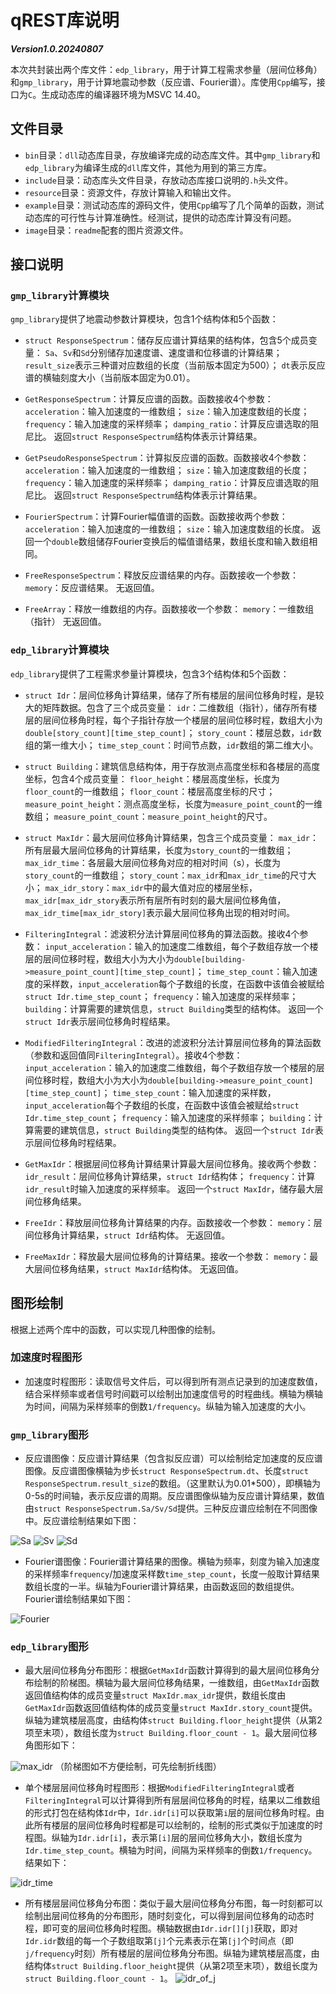 # qREST库说明

***Version1.0.20240807***

本次共封装出两个库文件：`edp_library`，用于计算工程需求参量（层间位移角）和`gmp_library`，用于计算地震动参数（反应谱、Fourier谱）。库使用`Cpp`编写，接口为`C`。生成动态库的编译器环境为MSVC 14.40。

## 文件目录

- `bin`目录：`dll`动态库目录，存放编译完成的动态库文件。其中`gmp_library`和`edp_library`为编译生成的`dll`库文件，其他为用到的第三方库。
- `include`目录：动态库头文件目录，存放动态库接口说明的`.h`头文件。
- `resource`目录：资源文件，存放计算输入和输出文件。
- `example`目录：测试动态库的源码文件，使用`Cpp`编写了几个简单的函数，测试动态库的可行性与计算准确性。经测试，提供的动态库计算没有问题。
- `image`目录：`readme`配套的图片资源文件。

## 接口说明

### `gmp_library`计算模块

`gmp_library`提供了地震动参数计算模块，包含1个结构体和5个函数：

- `struct ResponseSpectrum`：储存反应谱计算结果的结构体，包含5个成员变量：
  `Sa`、`Sv`和`Sd`分别储存加速度谱、速度谱和位移谱的计算结果；
  `result_size`表示三种谱对应数组的长度（当前版本固定为500）；
  `dt`表示反应谱的横轴刻度大小（当前版本固定为0.01）。

- `GetResponseSpectrum`：计算反应谱的函数。函数接收4个参数：
  `acceleration`：输入加速度的一维数组；
  `size`：输入加速度数组的长度；
  `frequency`：输入加速度的采样频率；
  `damping_ratio`：计算反应谱选取的阻尼比。
  返回`struct ResponseSpectrum`结构体表示计算结果。

- `GetPseudoResponseSpectrum`：计算拟反应谱的函数。函数接收4个参数：
  `acceleration`：输入加速度的一维数组；
  `size`：输入加速度数组的长度；
  `frequency`：输入加速度的采样频率；
  `damping_ratio`：计算反应谱选取的阻尼比。
  返回`struct ResponseSpectrum`结构体表示计算结果。

- `FourierSpectrum`：计算Fourier幅值谱的函数。函数接收两个参数：
  `acceleration`：输入加速度的一维数组；
  `size`：输入加速度数组的长度。
  返回一个`double`数组储存Fourier变换后的幅值谱结果，数组长度和输入数组相同。

- `FreeResponseSpectrum`：释放反应谱结果的内存。函数接收一个参数：
  `memory`：反应谱结果。
  无返回值。

- `FreeArray`：释放一维数组的内存。函数接收一个参数：
  `memory`：一维数组（指针）
  无返回值。

### `edp_library`计算模块

`edp_library`提供了工程需求参量计算模块，包含3个结构体和5个函数：

- `struct Idr`：层间位移角计算结果，储存了所有楼层的层间位移角时程，是较大的矩阵数据。包含了三个成员变量：
  `idr`：二维数组（指针），储存所有楼层的层间位移角时程，每个子指针存放一个楼层的层间位移时程，数组大小为`double[story_count][time_step_count]`；
  `story_count`：楼层总数，`idr`数组的第一维大小；
  `time_step_count`：时间节点数，`idr`数组的第二维大小。

- `struct Building`：建筑信息结构体，用于存放测点高度坐标和各楼层的高度坐标，包含4个成员变量：
  `floor_height`：楼层高度坐标，长度为`floor_count`的一维数组；
  `floor_count`：楼层高度坐标的尺寸；
  `measure_point_height`：测点高度坐标，长度为`measure_point_count`的一维数组；
  `measure_point_count`：`measure_point_height`的尺寸。

- `struct MaxIdr`：最大层间位移角计算结果，包含三个成员变量：
  `max_idr`：所有层最大层间位移角的计算结果，长度为`story_count`的一维数组；
  `max_idr_time`：各层最大层间位移角对应的相对时间（s），长度为`story_count`的一维数组；
  `story_count`：`max_idr`和`max_idr_time`的尺寸大小；
  `max_idr_story`：`max_idr`中的最大值对应的楼层坐标，`max_idr[max_idr_story`表示所有层所有时刻的最大层间位移角值，`max_idr_time[max_idr_story]`表示最大层间位移角出现的相对时间。

- `FilteringIntegral`：滤波积分法计算层间位移角的算法函数。接收4个参数：
  `input_acceleration`：输入的加速度二维数组，每个子数组存放一个楼层的层间位移时程，数组大小为大小为`double[building->measure_point_count][time_step_count]`；
  `time_step_count`：输入加速度的采样数，`input_acceleration`每个子数组的长度，在函数中该值会被赋给`struct Idr.time_step_count`；
  `frequency`：输入加速度的采样频率；
  `building`：计算需要的建筑信息，`struct Building`类型的结构体。
  返回一个`struct Idr`表示层间位移角时程结果。

- `ModifiedFilteringIntegral`：改进的滤波积分法计算层间位移角的算法函数（参数和返回值同`FilteringIntegral`）。接收4个参数：
  `input_acceleration`：输入的加速度二维数组，每个子数组存放一个楼层的层间位移时程，数组大小为大小为`double[building->measure_point_count][time_step_count]`；
  `time_step_count`：输入加速度的采样数，`input_acceleration`每个子数组的长度，在函数中该值会被赋给`struct Idr.time_step_count`；
  `frequency`：输入加速度的采样频率；
  `building`：计算需要的建筑信息，`struct Building`类型的结构体。
  返回一个`struct Idr`表示层间位移角时程结果。

- `GetMaxIdr`：根据层间位移角计算结果计算最大层间位移角。接收两个参数：
  `idr_result`：层间位移角计算结果，`struct Idr`结构体；
  `frequency`：计算`idr_result`时输入加速度的采样频率。
  返回一个`struct MaxIdr`，储存最大层间位移角结果。

- `FreeIdr`：释放层间位移角计算结果的内存。函数接收一个参数：
  `memory`：层间位移角计算结果，`struct Idr`结构体。
  无返回值。

- `FreeMaxIdr`：释放最大层间位移角的计算结果。接收一个参数：
  `memory`：最大层间位移角结果，`struct MaxIdr`结构体。
  无返回值。

## 图形绘制

根据上述两个库中的函数，可以实现几种图像的绘制。

### 加速度时程图形

- 加速度时程图形：读取信号文件后，可以得到所有测点记录到的加速度数值，结合采样频率或者信号时间戳可以绘制出加速度信号的时程曲线。横轴为横轴为时间，间隔为采样频率的倒数`1/frequency`。纵轴为输入加速度的大小。

### `gmp_library`图形

- 反应谱图像：反应谱计算结果（包含拟反应谱）可以绘制给定加速度的反应谱图像。反应谱图像横轴为步长`struct ResponseSpectrum.dt`、长度`struct ResponseSpectrum.result_size`的数组。（这里默认为0.01*500），即横轴为0-5s的时间轴，表示反应谱的周期。反应谱图像纵轴为反应谱计算结果，数值由`struct ResponseSpectrum.Sa/Sv/Sd`提供。三种反应谱应绘制在不同图像中。反应谱绘制结果如下图：
  
![Sa](image/Sa.png)
![Sv](image/Sv.png)
![Sd](image/Sd.png)

- Fourier谱图像：Fourier谱计算结果的图像。横轴为频率，刻度为输入加速度的采样频率`frequency`/加速度采样数`time_step_count`，长度一般取计算结果数组长度的一半。纵轴为Fourier谱计算结果，由函数返回的数组提供。Fourier谱绘制结果如下图：
  
![Fourier](image/Fourier.png)

### `edp_library`图形

- 最大层间位移角分布图形：根据`GetMaxIdr`函数计算得到的最大层间位移角分布绘制的阶梯图。横轴为最大层间位移角结果，一维数组，由`GetMaxIdr`函数返回值结构体的成员变量`struct MaxIdr.max_idr`提供，数组长度由`GetMaxIdr`函数返回值结构体的成员变量`struct MaxIdr.story_count`提供。纵轴为建筑楼层高度，由结构体`struct Building.floor_height`提供（从第2项至末项），数组长度为`struct Building.floor_count - 1`。最大层间位移角图形如下：
  
![max_idr](image/max_idr.png)
  （阶梯图如不方便绘制，可先绘制折线图）

- 单个楼层层间位移角时程图形：根据`ModifiedFilteringIntegral`或者`FilteringIntegral`可以计算得到所有层层间位移角的时程，结果以二维数组的形式打包在结构体`Idr`中，`Idr.idr[i]`可以获取第`i`层的层间位移角时程。由此所有楼层的层间位移角时程都是可以绘制的，绘制的形式类似于加速度的时程图。纵轴为`Idr.idr[i]`，表示第`[i]`层的层间位移角大小，数组长度为`Idr.time_step_count`。横轴为时间，间隔为采样频率的倒数`1/frequency`。结果如下：
  
![idr_time](image/idr_time.png)

- 所有楼层层间位移角分布图：类似于最大层间位移角分布图，每一时刻都可以绘制出层间位移角的分布图形，随时刻变化，可以得到层间位移角的动态时程，即可变的层间位移角时程图。横轴数据由`Idr.idr[][j]`获取，即对`Idr.idr`数组的每一个子数组取第`[j]`个元素表示在第`[j]`个时间点（即`j/frequency`时刻）所有楼层的层间位移角分布图。纵轴为建筑楼层高度，由结构体`struct Building.floor_height`提供（从第2项至末项），数组长度为`struct Building.floor_count - 1`。
![idr_of_j](image/idr_of_j.png)
